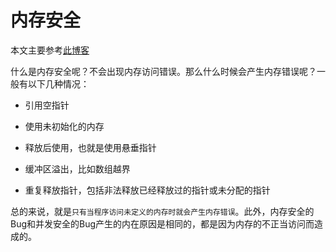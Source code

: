 # 内存安全

本文主要参考[此博客](https://www.infoq.cn/article/Uugi_eIJusEka1aSPmQM)

什么是内存安全呢？不会出现内存访问错误。那么什么时候会产生内存错误呢？一般有以下几种情况：

* 引用空指针

* 使用未初始化的内存

* 释放后使用，也就是使用悬垂指针

* 缓冲区溢出，比如数组越界

* 重复释放指针，包括非法释放已经释放过的指针或未分配的指针

总的来说，就是```只有当程序访问未定义的内存时就会产生内存错误```。此外，内存安全的Bug和并发安全的Bug产生的内在原因是相同的，都是因为内存的不正当访问而造成的。
